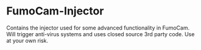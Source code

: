 # FumoCam-Injector
Contains the injector used for some advanced functionality in FumoCam. Will trigger anti-virus systems and uses closed source 3rd party code. Use at your own risk.
